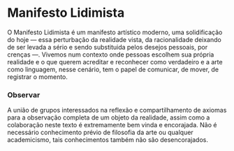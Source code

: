 # Manifesto Lidimista

O Manifesto Lidimista é um manifesto artístico moderno, uma solidificação do hoje — essa perturbação da realidade vista, da racionalidade deixando de ser levada a sério e sendo substituida pelos desejos pessoais, por crenças —. Vivemos num contexto onde pessoas escolhem sua própria realidade e o que querem acreditar e reconhecer como verdadeiro e a arte como linguagem, nesse cenário, tem o papel de comunicar, de mover, de registrar o momento.

### Observar

A união de grupos interessados na reflexão e compartilhamento de axiomas para a observação completa de um objeto da realidade, assim como a colaboração neste texto é extremamente bem vinda e encorajada. Não é necessário conhecimento prévio de filosofia da arte ou qualquer academicismo, tais conhecimentos também não são desencorajados. 
